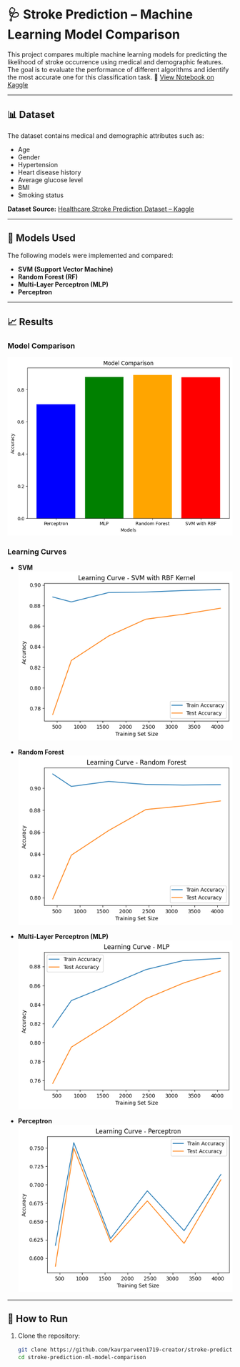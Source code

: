 # 🩺 Stroke Prediction – Machine Learning Model Comparison

This project compares multiple machine learning models for predicting the likelihood of stroke occurrence using medical and demographic features.  
The goal is to evaluate the performance of different algorithms and identify the most accurate one for this classification task.
🔗 [View Notebook on Kaggle]([https://www.kaggle.com/code/parveenkaur17/stroke-prediction-ml-model-comparison](https://www.kaggle.com/code/parveenkaur17/stroke-prediction-ml-model-comparison))

---

## 📊 Dataset
The dataset contains medical and demographic attributes such as:
- Age  
- Gender  
- Hypertension  
- Heart disease history  
- Average glucose level  
- BMI  
- Smoking status  

**Dataset Source:** [Healthcare Stroke Prediction Dataset – Kaggle](https://www.kaggle.com/datasets/parveenkaur17/healthcare-stroke-prediction-dataset)

---

## 🤖 Models Used
The following models were implemented and compared:
- **SVM (Support Vector Machine)**
- **Random Forest (RF)**
- **Multi-Layer Perceptron (MLP)**
- **Perceptron**

---

## 📈 Results

### Model Comparison
![Model Comparison](results/Model_comparison.png)

### Learning Curves
- **SVM**  
  ![SVM Learning Curve](results/learning_curve_SVM.png)

- **Random Forest**  
  ![Random Forest Learning Curve](results/learning_curve_RF.png)

- **Multi-Layer Perceptron (MLP)**  
  ![MLP Learning Curve](results/learning_curve_MLP.png)

- **Perceptron**  
  ![Perceptron Learning Curve](results/learning_curve_precptron.png)

---

## 🚀 How to Run
1. Clone the repository:  
   ```bash
   git clone https://github.com/kaurparveen1719-creator/stroke-prediction-ml-model-comparison.git
   cd stroke-prediction-ml-model-comparison
